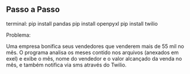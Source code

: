 ## Passo a Passo

terminal:
pip install pandas
pip install openpyxl
pip install twilio

Problema: 

Uma empresa bonifica seus vendedores que venderem mais de 55 mil no mês.
O programa analisa os meses contido nos arquivos (anexados em exel) e exibe o mês, nome do vendedor e o valor alcançado da venda no mês, e também notifica via sms através do Twilio.



